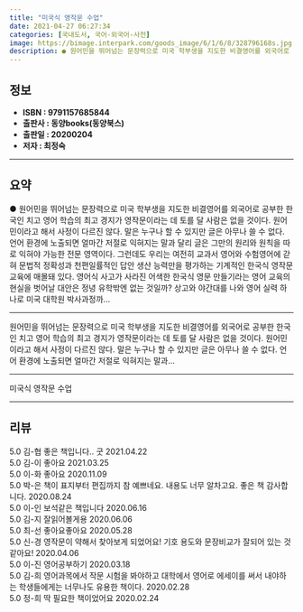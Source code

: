 ```yaml
---
title: "미국식 영작문 수업"
date: 2021-04-27 06:27:34
categories: [국내도서, 국어-외국어-사전]
image: https://bimage.interpark.com/goods_image/6/1/6/8/328796168s.jpg
description: ● 원어민을 뛰어넘는 문장력으로 미국 학부생을 지도한 비결영어를 외국어로 공부한 한국인 치고 영어 학습의 최고 경지가 영작문이라는 데 토를 달 사람은 없을 것이다. 원어민이라고 해서 사정이 다르진 않다. 말은 누구나 할 수 있지만 글은 아무나 쓸 수 없다. 언어 환경에 노출되면 얼마간
---
```


## **정보**

- **ISBN : 9791157685844**
- **출판사 : 동양books(동양북스)**
- **출판일 : 20200204**
- **저자 : 최정숙**

------



## **요약**

●  원어민을 뛰어넘는 문장력으로 미국 학부생을 지도한 비결영어를 외국어로 공부한 한국인 치고 영어 학습의 최고 경지가 영작문이라는 데 토를 달 사람은 없을 것이다. 원어민이라고 해서 사정이 다르진 않다. 말은 누구나 할 수 있지만 글은 아무나 쓸 수 없다. 언어 환경에 노출되면 얼마간 저절로 익혀지는 말과 달리 글은 그만의 원리와 원칙을 따로 익혀야 가능한 전문 영역이다. 그런데도 우리는 여전히 교과서 영어와 수험영어에 갇혀 문법적 정확성과 천편일률적인 답안 생산 능력만을 평가하는 기계적인 한국식 영작문 교육에 매몰돼 있다. 영어식 사고가 사라진 어색한 한국식 영문 만들기라는 영어 교육의 현실을 벗어날 대안은 정녕 유학밖엔 없는 것일까?  상고와 야간대를 나와 영어 실력 하나로 미국 대학원 박사과정까...

------

원어민을 뛰어넘는 문장력으로 미국 학부생을 지도한 비결영어를 외국어로 공부한 한국인 치고 영어 학습의 최고 경지가 영작문이라는 데 토를 달 사람은 없을 것이다. 원어민이라고 해서 사정이 다르진 않다. 말은 누구나 할 수 있지만 글은 아무나 쓸 수 없다. 언어 환경에 노출되면 얼마간 저절로 익혀지는 말과... 

------


미국식 영작문 수업 

------


## **리뷰** 

5.0 김-협 좋은 책입니다.. 굿 2021.04.22 <br/>5.0 김-이 좋아요 2021.03.25 <br/>5.0 이-화 좋아요 2020.11.09 <br/>5.0 박-은 책이 표지부터 편집까지 참 예쁘네요. 내용도 너무 알차고요. 좋은 책 감사합니다.  2020.08.24 <br/>5.0 이-인 보석같은 책입니다 2020.06.16 <br/>5.0 김-지 잘읽어볼게용 2020.06.06 <br/>5.0 최-선 좋아요좋아요 2020.05.28 <br/>5.0 신-경 영작문이 약해서 찾아보게 되었어요! 기호 용도와 문장비교가 잘되어 있는 것 같아요! 2020.04.06 <br/>5.0 이-진 영어공부하기 2020.03.18 <br/>5.0 김-희 영어과목에서 작문 시험을 봐야하고 대학에서 영어로 에세이를 써서 내야하는 학생들에게는 너무나도 유용한 책이다. 2020.02.28 <br/>5.0 정-희 딱 필요한 책이었어요 2020.02.24 <br/>